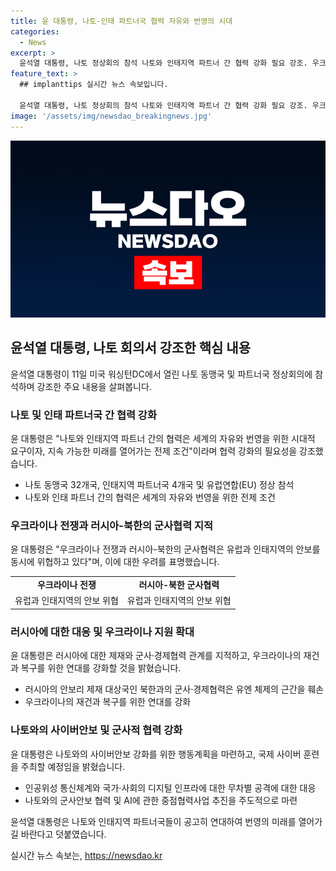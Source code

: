 ```yaml
---
title: 윤 대통령, 나토-인태 파트너국 협력 자유와 번영의 시대
categories:
  - News
excerpt: >
  윤석열 대통령, 나토 정상회의 참석 나토와 인태지역 파트너 간 협력 강화 필요 강조. 우크라이나 전쟁과 러시아-북한의 군사협력으로 안보 위협 지적, 여러 분야에서 우크라이나 지원 확대 방안 제시. 사이버안보와 AI 규범 마련에 적극 나선 것 밝히고, 나토와의 협력 강화 약속.
feature_text: >
  ## implanttips 실시간 뉴스 속보입니다.

  윤석열 대통령, 나토 정상회의 참석 나토와 인태지역 파트너 간 협력 강화 필요 강조. 우크라이나 전쟁과 러시아-북한의 군사협력으로 안보 위협 지적, 여러 분야에서 우크라이나 지원 확대 방안 제시. 사이버안보와 AI 규범 마련에 적극 나선 것 밝히고, 나토와의 협력 강화 약속.
image: '/assets/img/newsdao_breakingnews.jpg'
---
```


<p><img src="/assets/img/newsdao_breakingnews.jpg" alt="implanttips 속보" /></p>

<h2 data-ke-size="size26">윤석열 대통령, 나토 회의서 강조한 핵심 내용</h2>

<p data-ke-size="size16">윤석열 대통령이 11일 미국 워싱턴DC에서 열린 나토 동맹국 및 파트너국 정상회의에 참석하며 강조한 주요 내용을 살펴봅니다.</p>

<h3>나토 및 인태 파트너국 간 협력 강화</h3>

<p data-ke-size="size16">윤 대통령은 "나토와 인태지역 파트너 간의 협력은 세계의 자유와 번영을 위한 시대적 요구이자, 지속 가능한 미래를 열어가는 전제 조건"이라며 협력 강화의 필요성을 강조했습니다.</p>

<ul>
  <li>나토 동맹국 32개국, 인태지역 파트너국 4개국 및 유럽연합(EU) 정상 참석</li>
  <li>나토와 인태 파트너 간의 협력은 세계의 자유와 번영을 위한 전제 조건</li>
</ul>

<h3>우크라이나 전쟁과 러시아-북한의 군사협력 지적</h3>

<p data-ke-size="size16">윤 대통령은 "우크라이나 전쟁과 러시아-북한의 군사협력은 유럽과 인태지역의 안보를 동시에 위협하고 있다"며, 이에 대한 우려를 표명했습니다.</p>

<table>
  <tr>
    <td style="text-align: center; height: 17px;"><b>우크라이나 전쟁</b></td>
    <td style="text-align: center; height: 17px;"><b>러시아-북한 군사협력</b></td>
  </tr>
  <tr>
    <td style="text-align: center; height: 17px;">유럽과 인태지역의 안보 위협</td>
    <td style="text-align: center; height: 17px;">유럽과 인태지역의 안보 위협</td>
  </tr>
</table>

<h3>러시아에 대한 대응 및 우크라이나 지원 확대</h3>

<p data-ke-size="size16">윤 대통령은 러시아에 대한 제재와 군사·경제협력 관계를 지적하고, 우크라이나의 재건과 복구를 위한 연대를 강화할 것을 밝혔습니다.</p>

<ul>
  <li>러시아의 안보리 제재 대상국인 북한과의 군사·경제협력은 유엔 체제의 근간을 훼손</li>
  <li>우크라이나의 재건과 복구를 위한 연대를 강화</li>
</ul>

<h3>나토와의 사이버안보 및 군사적 협력 강화</h3>

<p data-ke-size="size16">윤 대통령은 나토와의 사이버안보 강화를 위한 행동계획을 마련하고, 국제 사이버 훈련을 주최할 예정임을 밝혔습니다.</p>

<ul>
  <li>인공위성 통신체계와 국가·사회의 디지털 인프라에 대한 무차별 공격에 대한 대응</li>
  <li>나토와의 군사안보 협력 및 AI에 관한 중점협력사업 추진을 주도적으로 마련</li>
</ul>

<p data-ke-size="size16">윤석열 대통령은 나토와 인태지역 파트너국들이 공고히 연대하여 번영의 미래를 열어가길 바란다고 덧붙였습니다.</p>
실시간 뉴스 속보는, <a href="https://newsdao.kr" rel="dofollow">https://newsdao.kr</a>


